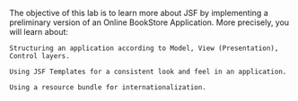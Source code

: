The objective of this lab is to learn more about JSF by implementing a preliminary version of an Online BookStore Application. More precisely, you will learn about:

    Structuring an application according to Model, View (Presentation), Control layers.

    Using JSF Templates for a consistent look and feel in an application.

    Using a resource bundle for internationalization.
